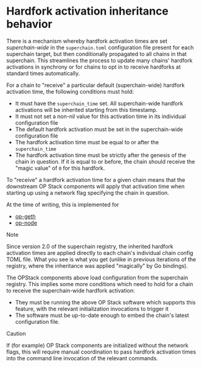# Hardfork activation inheritance behavior

There is a mechanism whereby hardfork activation times are set _superchain-wide_ in the `superchain.toml` configuration file present for each superchain target, but then conditionally propagated to all chains in that superchain. This streamlines the process to update many chains' hardfork activations in synchrony or for chains to opt in to receive hardforks at standard times automatically.

For a chain to "receive" a particular default (superchain-wide) hardfork activation time, the following conditions must hold:
* It must have the `superchain_time` set. All superchain-wide hardfork activations will be inherited starting from this timestamp.
* It must not set a non-nil value for this activation time in its individual configuration file
* The default hardfork activation must be set in the superchain-wide configuration file
* The hardfork activation time must be equal to or after the `superchain_time`
* The hardfork activation time must be strictly after the genesis of the chain in question. If it is equal to or before, the chain should receive the "magic value" of `0` for this hardfork.

To "receive" a hardfork activation time for a given chain means that the downstream OP Stack components will apply that activation time when starting up using a network flag specifying the chain in question.

At the time of writing, this is implemented for
* [op-geth](https://docs.optimism.io/builders/node-operators/configuration/base-config#initialization-via-network-flags)
* [op-node](https://docs.optimism.io/builders/node-operators/configuration/base-config#configuring-op-node)

> [!NOTE]
> Since version 2.0 of the superchain registry, the inherited hardfork activation times are applied directly to each chain's individual chain config TOML file. What you see is what you get (unlike in previous iterations of the registry, where the inheritance was applied "magically" by Go bindings).

The OPStack components above load configuration from the superchain registry. This implies some more conditions which need to hold for a chain to receive the superchain-wide hardfork activation:
* They must be running the above OP Stack software which supports this feature, with the relevant initialization invocations to trigger it
* The software must be up-to-date enough to embed the chain's latest configuration file.

> [!CAUTION]
> If (for example) OP Stack components are initialized without the network flags, this will require manual coordination to pass hardfork activation times into the command line invocation of the relevant commands.
